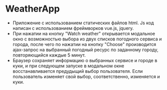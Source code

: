 # WeatherApp
- Приложение с использованием статических файлов html. Js код написан с использованием фреймворков vue.js, jquery. 
- При нажатии на  кнопку "Watch  weather" открывается модальное окно с возможностью выбора из двух списков погодного сервиса и города, после чего по нажатии на кнопку "Choose" производится ajax-запрос на выбранный погодный ресурс по заданному городу, повторяющийся каждые 5 минут.
- Браузер сохраняет информацию о выбранных сервисе и городе в куки, и при следующем запуске в модальном окне восстанавливается предудыщий выбор пользователя. Если пользователь изменяет свой выбор, соответственно, изменяется и куки.

